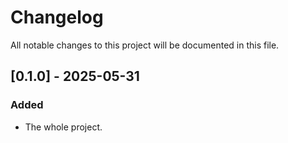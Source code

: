 # Changelog

All notable changes to this project will be documented in this file.

## [0.1.0] - 2025-05-31

### Added
- The whole project.
